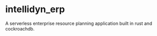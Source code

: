# intellidyn_erp
A serverless enterprise resource planning application built in rust and cockroachdb.
